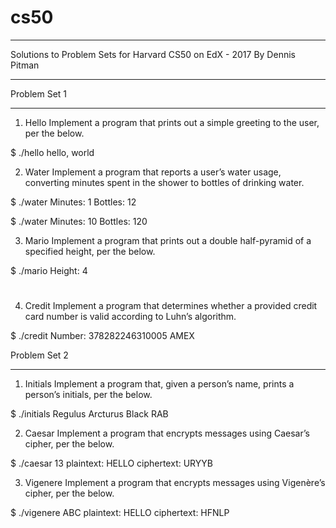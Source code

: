 # cs50

******
Solutions to Problem Sets for Harvard CS50 on EdX - 2017
By Dennis Pitman
******

Problem Set 1
______________
1) Hello
 Implement a program that prints out a simple greeting to the user, per the below.

  $ ./hello
  hello, world

2) Water
Implement a program that reports a user’s water usage, converting minutes spent in the shower to bottles of drinking water.

$ ./water
Minutes: 1
Bottles: 12

$ ./water
Minutes: 10
Bottles: 120

3) Mario
Implement a program that prints out a double half-pyramid of a specified height, per the below.

$ ./mario
Height: 4
   #  #
  ##  ##
 ###  ###
####  ####

4) Credit
Implement a program that determines whether a provided credit card number is valid according to Luhn’s algorithm.

$ ./credit
Number: 378282246310005
AMEX


Problem Set 2
______________
1) Initials
Implement a program that, given a person’s name, prints a person’s initials, per the below.

$ ./initials
Regulus Arcturus Black
RAB

2) Caesar
Implement a program that encrypts messages using Caesar’s cipher, per the below.

$ ./caesar 13
plaintext:  HELLO
ciphertext: URYYB

3) Vigenere
Implement a program that encrypts messages using Vigenère’s cipher, per the below.

$ ./vigenere ABC
plaintext:  HELLO
ciphertext: HFNLP
